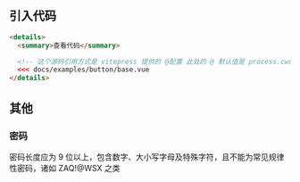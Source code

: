 ## 引入代码

```html
<details>
  <summary>查看代码</summary>

  <!-- 这个源码引用方式是 vitepress 提供的 @配置 此处的 @ 默认值是 process.cwd()。 <<< @/filepath{highlightLines} -->
  <<< docs/examples/button/base.vue
</details>
```

## 其他

### 密码

密码长度应为 9 位以上，包含数字、大小写字母及特殊字符，且不能为常见规律性密码，诸如 ZAQ!@WSX 之类
